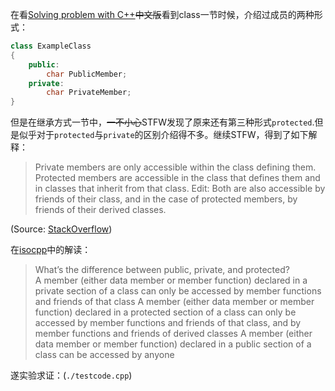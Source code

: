 在看[Solving problem with C++](https://www.pearson.com/us/higher-education/program/PGM1743309.html)~~中文版~~看到class一节时候，介绍过成员的两种形式：
```cpp
class ExampleClass
{
    public:
        char PublicMember;
    private:
        char PrivateMember;
}
```
但是在继承方式一节中，~~一不小心~~STFW发现了原来还有第三种形式`protected`.但是似乎对于`protected`与`private`的区别介绍得不多。继续STFW，得到了如下解释：

>Private members are only accessible within the class defining them.
>Protected members are accessible in the class that defines them and in classes that inherit from that class.
>Edit: Both are also accessible by friends of their class, and in the case of protected members, by friends of their derived classes.

(Source: [StackOverflow](https://stackoverflow.com/questions/224966/what-is-the-difference-between-private-and-protected-members-of-c-classes))

在[isocpp](https://isocpp.org/wiki/faq/basics-of-inheritance)中的解读：

>What’s the difference between public, private, and protected?  
A member (either data member or member function) declared in a private section of a class can only be accessed by member functions and friends of that class
A member (either data member or member function) declared in a protected section of a class can only be accessed by member functions and friends of that class, and by member functions and friends of derived classes
A member (either data member or member function) declared in a public section of a class can be accessed by anyone

遂实验求证：(`./testcode.cpp`)
